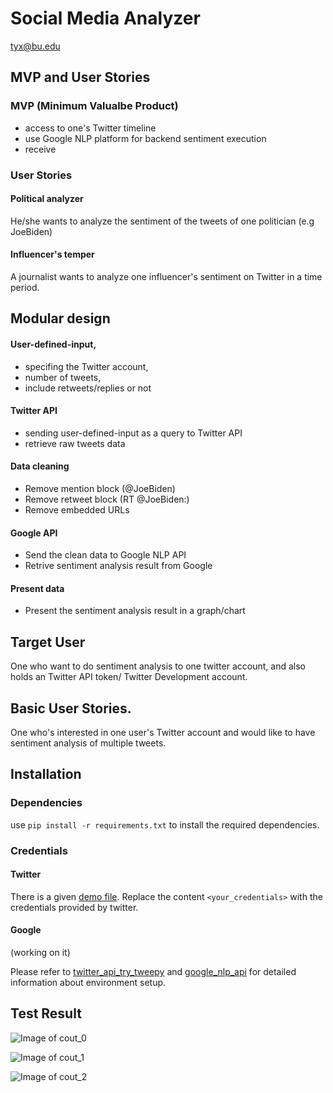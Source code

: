 # Social Media Analyzer
tyx@bu.edu


## MVP and User Stories
### MVP (Minimum Valualbe Product)

- access to one's Twitter timeline
- use Google NLP platform for backend sentiment execution
- receive 



### User Stories
#### Political analyzer
He/she wants to analyze the sentiment of the tweets of one politician (e.g JoeBiden)

#### Influencer's temper
A journalist wants to analyze one influencer's sentiment on Twitter in a time period.






## Modular design

#### User-defined-input, 

- specifing the Twitter account, 
- number of tweets, 
- include retweets/replies or not

#### Twitter API
- sending user-defined-input as a query to Twitter API
- retrieve raw tweets data

#### Data cleaning
- Remove mention block (@JoeBiden)
- Remove retweet block (RT @JoeBiden:)
- Remove embedded URLs

#### Google API
- Send the clean data to Google NLP API
- Retrive sentiment analysis result from Google

#### Present data
- Present the sentiment analysis result in a graph/chart



## Target User

One who want to do sentiment analysis to one twitter account, and also holds an Twitter API token/ Twitter Development account.



## Basic User Stories.
One who's interested in one user's Twitter account and would like to have sentiment analysis of multiple tweets.



## Installation

### Dependencies

use `pip install -r requirements.txt` to install the required dependencies.

### Credentials
#### Twitter
There is a given [demo file](https://github.com/blairtyx/EC601/blob/master/Project2/application/requirements.txt). Replace the content `<your_credentials>` with the credentials provided by twitter.

#### Google
(working on it)

Please refer to [twitter_api_try_tweepy](https://github.com/blairtyx/EC601/blob/master/Project2/twitter_api/README.md#try-tweepy-library) and [google_nlp_api](https://github.com/blairtyx/EC601/blob/master/Project2/google_nlp_api/README.md#tutorial-quickstart-set-up-the-natural-language-api) for detailed information about environment setup.






## Test Result
![Image of cout_0](https://github.com/blairtyx/EC601/blob/master/Project2/application/cout_0.png)

![Image of cout_1](https://github.com/blairtyx/EC601/blob/master/Project2/application/cout_1.png)

![Image of cout_2](https://github.com/blairtyx/EC601/blob/master/Project2/application/cout_2.png)

